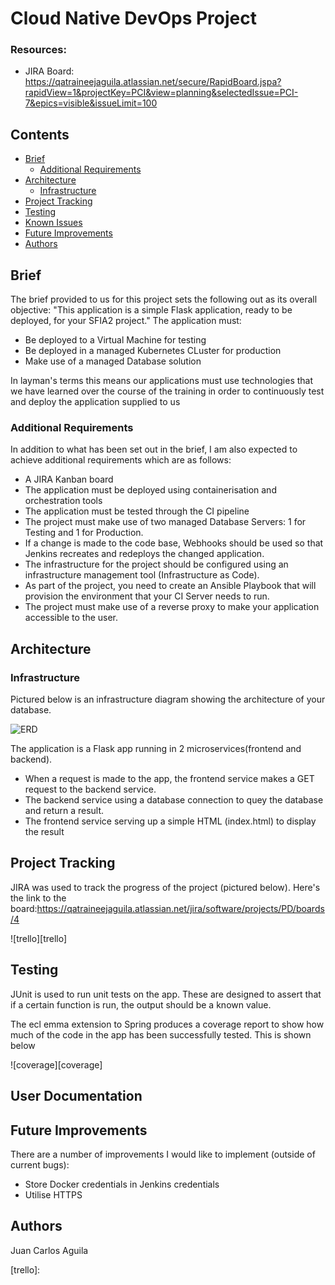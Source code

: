 # Cloud Native DevOps Project

### Resources:
* JIRA Board: https://qatraineejaguila.atlassian.net/secure/RapidBoard.jspa?rapidView=1&projectKey=PCI&view=planning&selectedIssue=PCI-7&epics=visible&issueLimit=100

## Contents
* [Brief](#brief)
   * [Additional Requirements](#additional-requirements)
* [Architecture](#architecture)
   * [Infrastructure](#Infrastructure)
* [Project Tracking](#project-tracking)
* [Testing](#testing)
* [Known Issues](#known-issues)
* [Future Improvements](#future-improvements)
* [Authors](#authors)

## Brief
The brief provided to us for this project sets the following out as its overall objective:
"This application is a simple Flask application, ready to be deployed, for your SFIA2 project."
The application must:
* Be deployed to a Virtual Machine for testing
* Be deployed in a managed Kubernetes CLuster for production
* Make use of a managed Database solution

In layman's terms this means our applications must use technologies that we have learned over the course of the training in order to continuously test and deploy the application supplied to us

### Additional Requirements
In addition to what has been set out in the brief, I am also expected to achieve additional requirements which are as follows:
* A JIRA Kanban board
* The application must be deployed using containerisation and orchestration tools
* The application must be tested through the CI pipeline
* The project must make use of two managed Database Servers: 1 for Testing and 1 for Production.
* If a change is made to the code base, Webhooks should be used so that Jenkins recreates and redeploys the changed application.
* The infrastructure for the project should be configured using an infrastructure management tool (Infrastructure as Code).
* As part of the project, you need to create an Ansible Playbook that will provision the environment that your CI Server needs to run.
* The project must make use of a reverse proxy to make your application accessible to the user.

## Architecture
### Infrastructure
Pictured below is an infrastructure diagram showing the architecture of your database.


![ERD][erd1]



The application is a Flask app running in 2 microservices(frontend and backend).
* When a request is made to the app, the frontend service makes a GET request to the backend service.
* The backend service using a database connection to quey the database and return a result.
* The frontend service serving up a simple HTML (index.html) to display the result


## Project Tracking
JIRA was used to track the progress of the project (pictured below). 
Here's the link to the board:https://qatraineejaguila.atlassian.net/jira/software/projects/PD/boards/4

![trello][trello]


## Testing
JUnit is used to run unit tests on the app. These are designed to assert that if a certain function is run, the output should be a known value.

The ecl emma extension to Spring produces a coverage report to show how much of the code in the app has been successfully tested. This is shown below

![coverage][coverage]

## User Documentation



## Future Improvements
There are a number of improvements I would like to implement (outside of current bugs):
* Store Docker credentials in Jenkins credentials
* Utilise HTTPS

## Authors
Juan Carlos Aguila

[erd1]: 
[coverage]: 
[trello]: 